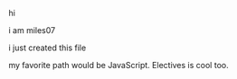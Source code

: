 hi

i am miles07

i just created this file

my favorite path would be JavaScript. Electives is cool too.
